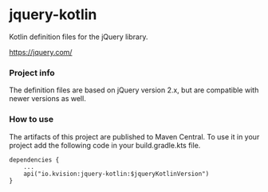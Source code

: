 # jquery-kotlin

Kotlin definition files for the jQuery library.

https://jquery.com/

### Project info

The definition files are based on jQuery version 2.x, but are compatible with newer versions as well.

### How to use

The artifacts of this project are published to Maven Central.
To use it in your project add the following code in your build.gradle.kts file.

    dependencies {
        ...
        api("io.kvision:jquery-kotlin:$jqueryKotlinVersion")
    }

